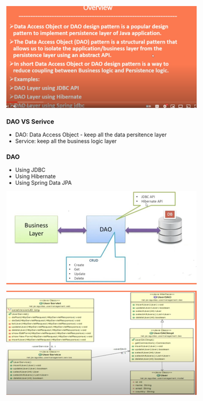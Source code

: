 ![](images/Screen%20Shot%202022-05-13%20at%207.27.45%20PM.png)

### DAO VS Serivce
* DAO: Data Access Object - keep all the data persitence layer
* Service:  keep all the business logic layer

### DAO
* Using JDBC
* Using Hibernate
* Using Spring Data JPA

![](images/Screen%20Shot%202022-05-13%20at%207.34.22%20PM.png)

![](/src/main/java/com/webdev/dao/images/Screen%20Shot%202022-05-13%20at%207.35.50%20PM.png)